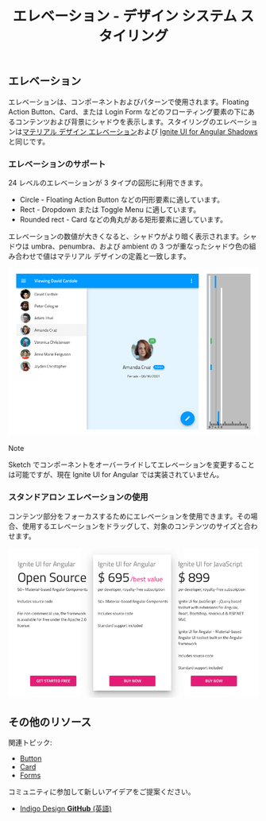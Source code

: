 ﻿---
title: エレベーション - デザイン システム スタイリング
_description: スタイリングのエレベーション シンボルは、互いに積み重なるサーフェイスの相対的な位置を示すために使用されます。
_keywords: デザイン システム, Sketch, Ignite UI for Angular, UI ライブラリ, 色, パレット
_language: ja
---

## エレベーション

エレベーションは、コンポーネントおよびパターンで使用されます。Floating Action Button、Card、または Login Form などのフローティング要素の下にあるコンテンツおよび背景にシャドウを表示します。スタイリングのエレベーションは[マテリアル デザイン エレベーション](https://material.io/design/environment/elevation.html#)および [Ignite UI for Angular Shadows](https://jp.infragistics.com/products/ignite-ui-angular/angular/components/shadows.html) と同じです。

### エレベーションのサポート

24 レベルのエレベーションが 3 タイプの図形に利用できます。

- Circle - Floating Action Button などの円形要素に適しています。
- Rect - Dropdown または Toggle Menu に適しています。
- Rounded rect - Card などの角丸がある矩形要素に適しています。

エレベーションの数値が大きくなると、シャドウがより暗く表示されます。シャドウは umbra、penumbra、および ambient の 3 つが重なったシャドウ色の組み合わせで値はマテリアル デザインの定義と一致します。

<img src="../images/elevation_people.png" srcset="../images/elevation_people@2x.png 2x" />

> [!Note]
> Sketch でコンポーネントをオーバーライドしてエレベーションを変更することは可能ですが、現在 Ignite UI for Angular では実装されていません。

### スタンドアロン エレベーションの使用

コンテンツ部分をフォーカスするためにエレベーションを使用できます。その場合、使用するエレベーションをドラッグして、対象のコンテンツのサイズと合わせます。

<img src="../images/elevation_standalone.png" srcset="../images/elevation_standalone@2x.png 2x" />

## その他のリソース

関連トピック:

- [Button](../components/button.md)
- [Card](../components/cards.md)
- [Forms](../patterns/form.md)
  <div class="divider--half"></div>

コミュニティに参加して新しいアイデアをご提案ください。

- [Indigo Design **GitHub** (英語)](https://github.com/IgniteUI/design-system-docfx)
